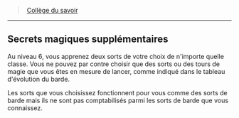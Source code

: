 ﻿---
!GenericItem
Id: bard_knowledge_hd.md#secrets-magiques-supplémentaires
ParentLink: bard_knowledge_hd.md#collège-du-savoir
Name: Secrets magiques supplémentaires
ParentName: Collège du savoir
NameLevel: 2
Attributes:
  Name: Secrets magiques supplémentaires
  Markdown: >+
    ## <!--Name-->Secrets magiques supplémentaires<!--/Name-->


    Au niveau 6, vous apprenez deux sorts de votre choix de n'importe quelle classe. Vous ne pouvez par contre choisir que des sorts ou des tours de magie que vous êtes en mesure de lancer, comme indiqué dans le tableau d'évolution du barde.


    Les sorts que vous choisissez fonctionnent pour vous comme des sorts de barde mais ils ne sont pas comptabilisés parmi les sorts de barde que vous connaissez.

AttributesDictionary: >+
  Name: Secrets magiques supplémentaires

  Markdown: >+

    ## <!--Name-->Secrets magiques supplémentaires<!--/Name-->





    Au niveau 6, vous apprenez deux sorts de votre choix de n'importe quelle classe. Vous ne pouvez par contre choisir que des sorts ou des tours de magie que vous êtes en mesure de lancer, comme indiqué dans le tableau d'évolution du barde.





    Les sorts que vous choisissez fonctionnent pour vous comme des sorts de barde mais ils ne sont pas comptabilisés parmi les sorts de barde que vous connaissez.



---
> [Collège du savoir](hd_bard_knowledge.md)

---

## Secrets magiques supplémentaires

Au niveau 6, vous apprenez deux sorts de votre choix de n'importe quelle classe. Vous ne pouvez par contre choisir que des sorts ou des tours de magie que vous êtes en mesure de lancer, comme indiqué dans le tableau d'évolution du barde.

Les sorts que vous choisissez fonctionnent pour vous comme des sorts de barde mais ils ne sont pas comptabilisés parmi les sorts de barde que vous connaissez.

